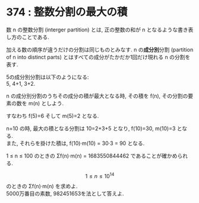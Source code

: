 # 374 : 整数分割の最大の積

数 n の整数分割 (interger partition) とは, 正の整数の和が n となるような書き表し方のことである.

加える数の順序が違うだけの分割は同じものとみなす. n の**成分別**分割 (partition of n into distinct parts) とはすべての成分がたかだか1回だけ現れる n の分割を表す.

5の成分別分割は以下のようになる:\
5, 4+1, 3+2.

n の成分別分割のうちその成分の積が最大となる時, その積を f(n), その分割の要素の数を m(n) としよう.

すなわち f(5)=6 そして m(5)=2 となる.

n=10 の時, 最大の積となる分割は 10=2+3+5 となり, f(10)=30, m(10)=3 となる.\
また, それらを掛けた積は, f(10)·m(10) = 30·3 = 90 となる.

1 ≤ n ≤ 100 のときの Σf(n)·m(n) = 1683550844462 であることが確かめられる.

$$1 ≤ n ≤ 10^{14}$$のときの Σf(n)·m(n) を求めよ.\
5000万番目の素数, 982451653を法として答えよ.
